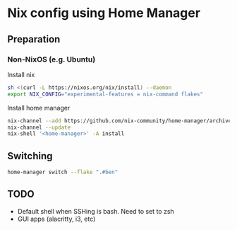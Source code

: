 # Nix config using Home Manager

## Preparation

### Non-NixOS (e.g. Ubuntu)

Install nix

```sh
sh <(curl -L https://nixos.org/nix/install) --daemon
export NIX_CONFIG="experimental-features = nix-command flakes"
```

Install home manager

```sh
nix-channel --add https://github.com/nix-community/home-manager/archive/master.tar.gz home-manager
nix-channel --update
nix-shell '<home-manager>' -A install
```

## Switching

```sh
home-manager switch --flake ".#ben"
```

## TODO

* Default shell when SSHing is bash. Need to set to zsh
* GUI apps (alacritty, i3, etc)

